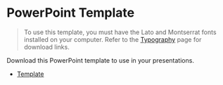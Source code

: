 # PowerPoint Template

> To use this template, you must have the Lato and Montserrat fonts installed on your computer. Refer to the  [Typography](/typography.md) page for download links.  

Download this PowerPoint template to use in your presentations.

- [Template](https://marketing.piedmontu.edu/powerpoint-assets/cu-powerpoint-template.potx)
